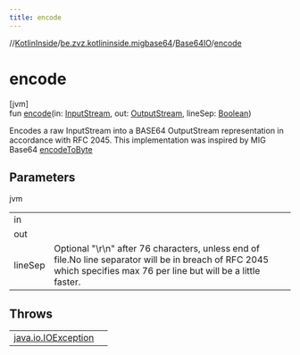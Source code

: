 ```yaml
---
title: encode
---
```

//[KotlinInside](../../../index.html)/[be.zvz.kotlininside.migbase64](../index.html)/[Base64IO](index.html)/[encode](encode.html)



# encode



[jvm]\
fun [encode](encode.html)(in: [InputStream](https://docs.oracle.com/javase/7/docs/api/java/io/InputStream.html), out: [OutputStream](https://docs.oracle.com/javase/7/docs/api/java/io/OutputStream.html), lineSep: [Boolean](https://kotlinlang.org/api/latest/jvm/stdlib/kotlin/-boolean/index.html))



Encodes a raw InputStream into a BASE64 OutputStream representation in accordance with RFC 2045. This implementation was inspired by MIG Base64 [encodeToByte](../-base64/encode-to-byte.html)



## Parameters


jvm

| | |
|---|---|
| in |  |
| out |  |
| lineSep | Optional "\r\n" after 76 characters, unless end of file.No line separator will be in breach of RFC 2045 which specifies max 76 per line but will be a little faster. |



## Throws


| | |
|---|---|
| [java.io.IOException](https://docs.oracle.com/javase/7/docs/api/java/io/IOException.html) |  |



